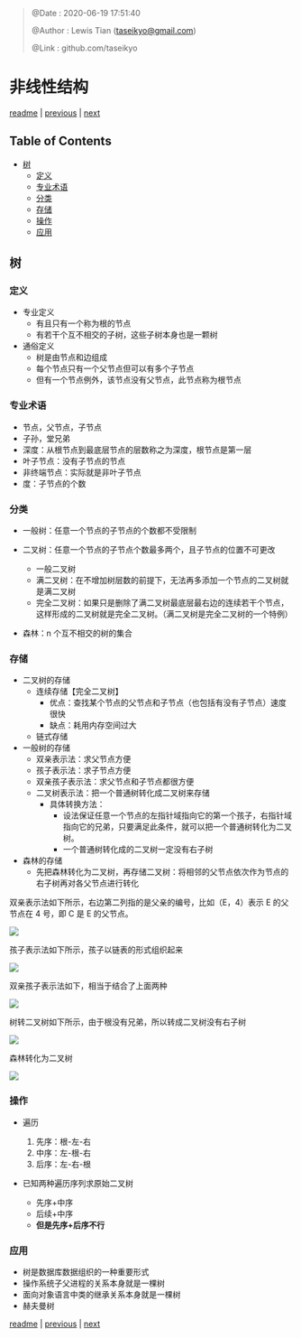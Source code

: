 > @Date    : 2020-06-19 17:51:40
>
> @Author  : Lewis Tian (taseikyo@gmail.com)
>
> @Link    : github.com/taseikyo

# 非线性结构

[readme](../README.md) | [previous](03.线性结构.md) | [next](05.查找和排序.md)

## Table of Contents
- [树](#树)
	- [定义](#定义)
	- [专业术语](#专业术语)
	- [分类](#分类)
	- [存储](#存储)
	- [操作](#操作)
	- [应用](#应用)

## 树

### 定义

- 专业定义
	- 有且只有一个称为根的节点
	- 有若干个互不相交的子树，这些子树本身也是一颗树
- 通俗定义
	- 树是由节点和边组成
	- 每个节点只有一个父节点但可以有多个子节点
	- 但有一个节点例外，该节点没有父节点，此节点称为根节点

### 专业术语

- 节点，父节点，子节点
- 子孙，堂兄弟
- 深度：从根节点到最底层节点的层数称之为深度，根节点是第一层
- 叶子节点：没有子节点的节点
- 非终端节点：实际就是非叶子节点
- 度：子节点的个数

### 分类

- 一般树：任意一个节点的子节点的个数都不受限制

- 二叉树：任意一个节点的子节点个数最多两个，且子节点的位置不可更改
	- 一般二叉树
	- 满二叉树：在不增加树层数的前提下，无法再多添加一个节点的二叉树就是满二叉树
	- 完全二叉树：如果只是删除了满二叉树最底层最右边的连续若干个节点，这样形成的二叉树就是完全二叉树。（满二叉树是完全二叉树的一个特例）
- 森林：n 个互不相交的树的集合

### 存储

- 二叉树的存储
	- 连续存储【完全二叉树】
		- 优点：查找某个节点的父节点和子节点（也包括有没有子节点）速度很快
		- 缺点：耗用内存空间过大
	- 链式存储
- 一般树的存储
	- 双亲表示法：求父节点方便
	- 孩子表示法：求子节点方便
	- 双亲孩子表示法：求父节点和子节点都很方便
	- 二叉树表示法：把一个普通树转化成二叉树来存储
		- 具体转换方法：
			- 设法保证任意一个节点的左指针域指向它的第一个孩子，右指针域指向它的兄弟，只要满足此条件，就可以把一个普通树转化为二叉树。
			- 一个普通树转化成的二叉树一定没有右子树
- 森林的存储
	- 先把森林转化为二叉树，再存储二叉树：将相邻的父节点依次作为节点的右子树再对各父节点进行转化

双亲表示法如下所示，右边第二列指的是父亲的编号，比如（E，4）表示 E 的父节点在 4 号，即 C 是 E 的父节点。

![](../../../images/2020/06/hb-ds-bitree-parents-graph.jpg)

孩子表示法如下所示，孩子以链表的形式组织起来

![](../../../images/2020/06/hb-ds-bitree-children-graph.jpg)

双亲孩子表示法如下，相当于结合了上面两种

![](../../../images/2020/06/hb-ds-bitree-parents-children-graph.jpg)

树转二叉树如下所示，由于根没有兄弟，所以转成二叉树没有右子树

![](../../../images/2020/06/hb-ds-tree-bitree-graph.jpg)

森林转化为二叉树

![](../../../images/2020/06/hb-ds-forest-bitree-graph.jpg)

### 操作

- 遍历
	1. 先序：根-左-右
	2. 中序：左-根-右
	3. 后序：左-右-根

- 已知两种遍历序列求原始二叉树
	- 先序+中序
	- 后续+中序
	- **但是先序+后序不行**

### 应用

- 树是数据库数据组织的一种重要形式
- 操作系统子父进程的关系本身就是一棵树
- 面向对象语言中类的继承关系本身就是一棵树
- 赫夫曼树

[readme](../README.md) | [previous](03.线性结构.md) | [next](05.查找和排序.md)
